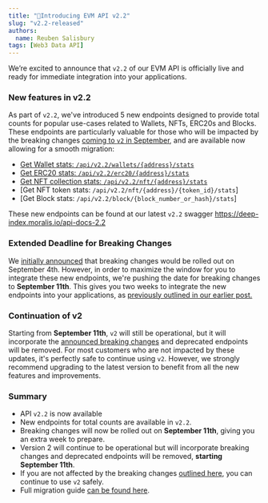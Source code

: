 ```yaml
---
title: "📣Introducing EVM API v2.2"
slug: "v2.2-released"
authors:
  name: Reuben Salisbury
tags: [Web3 Data API]
---
```


We’re excited to announce that `v2.2` of our EVM API is officially live and ready for immediate integration into your applications.

### New features in v2.2

As part of `v2.2`, we've introduced 5 new endpoints designed to provide total counts for popular use-cases related to Wallets, NFTs, ERC20s and Blocks. These endpoints are particularly valuable for those who will be impacted by the breaking changes [coming to `v2` in September](/changelog/essential-api-changes), and are available now allowing for a smooth migration:

- [Get Wallet stats: `/api/v2.2/wallets/{address}/stats`](/web3-data-api/evm/reference/wallet-api/get-wallet-stats?address=0xcB1C1FdE09f811B294172696404e88E658659905&chain=eth)
- [Get ERC20 stats: `/api/v2.2/erc20/{address}/stats`](/web3-data-api/evm/reference/get-token-stats?address=0x046eee2cc3188071c02bfc1745a6b17c656e3f3d&chain=eth)
- [Get NFT collection stats: `/api/v2.2/nft/{address}/stats`](/web3-data-api/evm/reference/get-nft-collection-stats?address=0x412039ff52f96d18570395c4ddcaa2cac5707381&chain=eth)
- [Get NFT token stats: `/api/v2.2/nft/{address}/{token_id}/stats`]
- [Get Block stats: `/api/v2.2/block/{block_number_or_hash}/stats`]

These new endpoints can be found at our latest `v2.2` swagger https://deep-index.moralis.io/api-docs-2.2

### Extended Deadline for Breaking Changes

We [initially announced](/changelog/essential-api-changes) that breaking changes would be rolled out on September 4th. However, in order to maximize the window for you to integrate these new endpoints, we're pushing the date for breaking changes to **September 11th**. This gives you two weeks to integrate the new endpoints into your applications, as [previously outlined in our earlier post.](/changelog/essential-api-changes)

### Continuation of v2

Starting from **September 11th**, `v2` will still be operational, but it will incorporate the [announced breaking changes](/changelog/essential-api-changes) and deprecated endpoints will be removed. For most customers who are not impacted by these updates, it's perfectly safe to continue using `v2`. However, we strongly recommend upgrading to the latest version to benefit from all the new features and improvements.

### Summary

- API `v2.2` is now available
- New endpoints for total counts are available in `v2.2`.
- Breaking changes will now be rolled out on **September 11th**, giving you an extra week to prepare.
- Version 2 will continue to be operational but will incorporate breaking changes and deprecated endpoints will be removed, **starting September 11th**.
- If you are not affected by the breaking changes [outlined here](/changelog/essential-api-changes), you can continue to use `v2` safely.
- Full migration guide [can be found here](/web3-data-api/breaking-changes/migration-guide).
